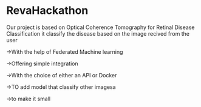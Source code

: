 # RevaHackathon

Our project is based on Optical Coherence Tomography for Retinal Disease Classification
it classify  the disease  based on the image recived from the user 

->With the help of Federated Machine learning

->Offering simple integration

->With the choice of either an API or Docker 


->TO add model that classify other imagesa


->to make it small

